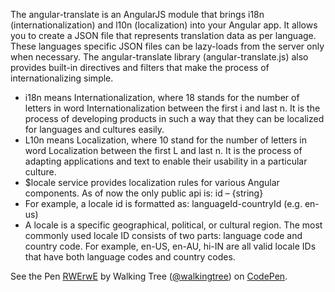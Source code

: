The angular-translate is an AngularJS module that brings i18n (internationalization) and l10n (localization) into your Angular app. It allows you to create a JSON file that represents translation data as per language. These languages specific JSON files can be lazy-loads from the server only when necessary. The angular-translate library (angular-translate.js) also provides built-in directives and filters that make the process of internationalizing simple.

*	i18n means Internationalization, where 18 stands for the number of letters in word Internationalization between the first i and last n. It is the process of developing products in such a way that they can be localized for languages and cultures easily. 
*	L10n means Localization, where 10 stand for the number of letters in word Localization between the first L and last n. It is the process of adapting applications and text to enable their usability in a particular culture.
*	$locale service provides localization rules for various Angular components. As of now the only public api is: id – {string}
*	For example, a locale id is formatted as: languageId-countryId (e.g. en-us)
*	A locale is a specific geographical, political, or cultural region. The most commonly used locale ID consists of two parts: language code and country code. For example, en-US, en-AU, hi-IN are all valid locale IDs that have both language codes and country codes.

<p data-height="268" data-theme-id="0" data-slug-hash="RWErwE" data-default-tab="result" data-user="walkingtree" class='codepen'>See the Pen <a href='http://codepen.io/walkingtree/pen/RWErwE/'>RWErwE</a> by Walking Tree (<a href='http://codepen.io/walkingtree'>@walkingtree</a>) on <a href='http://codepen.io'>CodePen</a>.</p>
<script async src="//assets.codepen.io/assets/embed/ei.js"></script>
